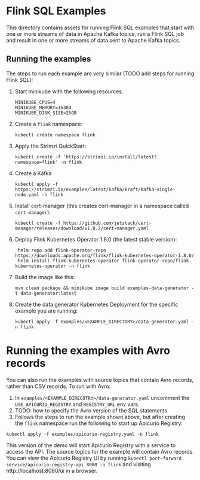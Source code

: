 # Flink SQL Examples

This directory contains assets for running Flink SQL examples that start with one or more streams of 
data in Apache Kafka topics, run a Flink SQL job and result in one or more streams of data sent 
to Apache Kafka topics.

## Running the examples

The steps to run each example are very similar (TODO add steps for running Flink SQL):

1. Start minikube with the following resources.

   ```
   MINIKUBE_CPUS=4
   MINIKUBE_MEMORY=16384
   MINIKUBE_DISK_SIZE=25GB
   ```

2. Create a `flink` namespace:
   ```
   kubectl create namespace flink
   ```

3. Apply the Strimzi QuickStart:
   ```
   kubectl create -f 'https://strimzi.io/install/latest?namespace=flink' -n flink
   ```
4. Create a Kafka
   ```
   kubectl apply -f https://strimzi.io/examples/latest/kafka/kraft/kafka-single-node.yaml -n flink 
   ```
5. Install cert-manager (this creates cert-manager in a namespace called `cert-manager`):
   ```
   kubectl create -f https://github.com/jetstack/cert-manager/releases/download/v1.8.2/cert-manager.yaml
   ```
6. Deploy Flink Kubernetes Operator 1.8.0 (the latest stable version):
   ```
    helm repo add flink-operator-repo https://downloads.apache.org/flink/flink-kubernetes-operator-1.8.0/
    helm install flink-kubernetes-operator flink-operator-repo/flink-kubernetes-operator -n flink
   ```
7. Build the image like this:
   ```
   mvn clean package && minikube image build examples-data-generator -t data-generator:latest
   ```

8. Create the data generator Kubernetes Deployment for the specific example you are running:
   ```
   kubectl apply -f examples/<EXAMPLE_DIRECTORY>/data-generator.yaml -n flink
   ```

# Running the examples with Avro records

You can also run the examples with source topics that contain Avro records, rather than CSV records.
To run with Avro:
1. In `examples/<EXAMPLE_DIRECOTRY>/data-generator.yaml` uncomment the `USE_APICURIO_REGISTRY` and `REGISTRY_URL` env vars.
2. TODO: how to specify the Avro version of the SQL statements
3. Follows the steps to run the example shown above, but after creating the `flink` namespace run the following to start up Apicurio Registry:
  ```
  kubectl apply -f examples/apicurio-registry.yaml -n flink
  ```

This version of the demo will start Apicurio Registry with a service to access the API.
The source topics for the example will contain Avro records.
You can view the Apicurio Registry UI by running `kubectl port-forward service/apicurio-registry-api 8080 -n flink` and visiting http://localhost:8080/ui in a browser.
